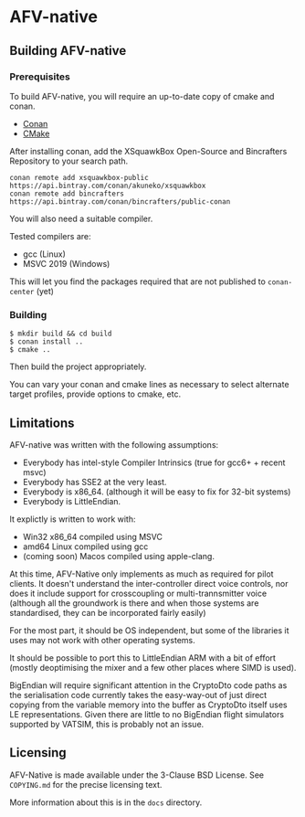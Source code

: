 # AFV-native

## Building AFV-native

### Prerequisites

To build AFV-native, you will require an up-to-date copy of cmake and conan.
* [Conan](https://conan.io)
* [CMake](https://cmake.org)

After installing conan, add the XSquawkBox Open-Source and Bincrafters Repository to your search path.
```shell script
conan remote add xsquawkbox-public https://api.bintray.com/conan/akuneko/xsquawkbox
conan remote add bincrafters https://api.bintray.com/conan/bincrafters/public-conan
```

You will also need a suitable compiler.

Tested compilers are:
* gcc (Linux)
* MSVC 2019 (Windows)

This will let you find the packages required that are not published to `conan-center` (yet)

### Building

```shell script
$ mkdir build && cd build
$ conan install ..
$ cmake ..
```

Then build the project appropriately.

You can vary your conan and cmake lines as necessary to select alternate target profiles,
provide options to cmake, etc.

## Limitations

AFV-native was written with the following assumptions:
* Everybody has intel-style Compiler Intrinsics (true for gcc6+ + recent msvc)
* Everybody has SSE2 at the very least.
* Everybody is x86_64. (although it will be easy to fix for 32-bit systems)
* Everybody is LittleEndian.

It explictly is written to work with:
* Win32 x86_64 compiled using MSVC
* amd64 Linux compiled using gcc
* (coming soon) Macos compiled using apple-clang.

At this time, AFV-Native only implements as much as required for pilot clients.  It doesn't understand the 
inter-controller direct voice controls, nor does it include support for crosscoupling or multi-trannsmitter voice 
(although all the groundwork is there and when those systems are standardised, they can be incorporated fairly easily) 

For the most part, it should be OS independent, but some of the libraries it uses may not work with other operating 
systems.

It should be possible to port this to LittleEndian ARM with a bit of effort (mostly deoptimising the mixer and a few 
other places where SIMD is used).

BigEndian will require significant attention in the CryptoDto code paths as the serialisation code
currently takes the easy-way-out of just direct copying from the variable memory into the buffer as CryptoDto itself
uses LE representations.  Given there are little to no BigEndian flight simulators supported by VATSIM, this is probably 
not an issue.

## Licensing

AFV-Native is made available under the 3-Clause BSD License.  See `COPYING.md` for the precise licensing text.

More information about this is in the `docs` directory.

